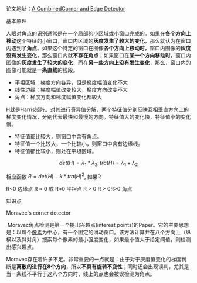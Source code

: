 



论文地址：[A CombinedCorner and Edge Detector](https://web.stanford.edu/class/cs231m/references/harris-stephens.pdf)



基本原理

​        人眼对角点的识别通常是在一个局部的小区域或小窗口完成的。如果在**各个方向上移动**这个特征的小窗口，窗口内区域的**灰度发生了较大的变化**，那么就认为在窗口内遇到了**角点**。如果这个特定的窗口在图像**各个方向上移动时**，窗口内图像的**灰度没有发生变化**，那么窗口内就**不存在角点**；如果窗口在**某一个方向移动时**，窗口内图像的**灰度发生了较大的变化**，而在**另一些方向上没有发生变化**，那么，窗口内的图像可能就是**一条直线**的线段。

- 平坦区域：梯度方向各异，但是梯度幅值变化不大
- 线性边缘：梯度幅值改变较大，梯度方向改变不大
- 角点：梯度方向和梯度幅值变化都较大



​       H就是Harris矩阵。对其进行奇异值分解，两个特征值分别反映互相垂直方向上的梯度变化情况，分别代表最快和最慢的方向。特征值大的变化快，特征值小的变化慢。

 

- 特征值都比较大，则窗口中含有角点。
- 特征值一个比较大，一个比较小，则窗口中含有边缘线。
- 特征值都比较小，则处在平坦区域。

$$det(H)=\lambda_1*\lambda_2;               tra(H)=\lambda_1+\lambda_2 $$

相应函数  $R=det(H)-k*tra(H)^2$, 如果R

R<0 边缘点
R ≈ 0 或 R≈0 平坦点
R > 0 R > 0R>0 角点


知识点

Moravec's corner detector

​        Moravec角点检测是第一个提出兴趣点(interest points)的Paper。它的主要思想是：以每个[像素](https://so.csdn.net/so/search?q=%E5%83%8F%E7%B4%A0&spm=1001.2101.3001.7020)为中心，有一个固定的滑动窗口。该方法计算并在八个方向上（纵横以及斜对角）搜索每个像素的最小强度变化，如果最小值大于给定阈值，则检测出感兴趣点。

​       Moravec存在着许多不足。非常重要的一点就是：由于对于灰度值变化的梯度判断是**离散的进行在8个方向**，所以**不具有旋转不变性**；同时还会出现误判，尤其是当一条线不平行于这八个方向时，线上的点也会被误检测为角点。

 

